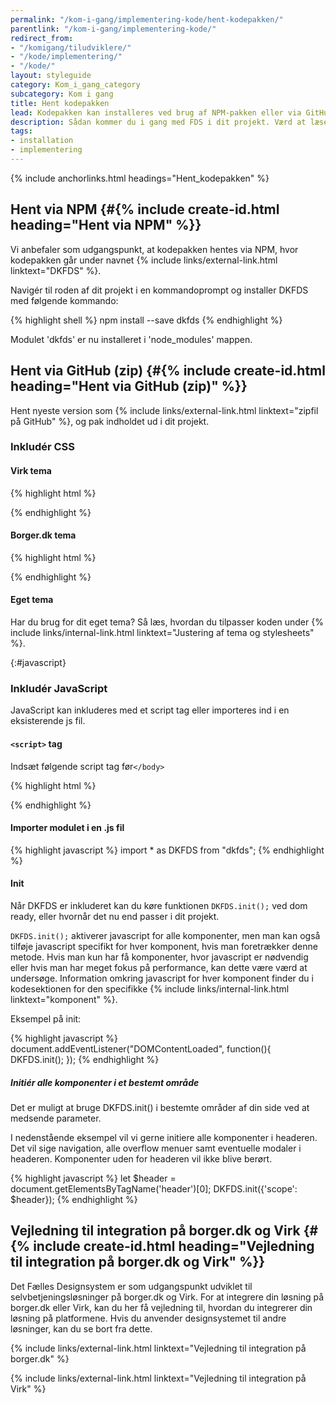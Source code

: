 ```yaml
---
permalink: "/kom-i-gang/implementering-kode/hent-kodepakken/"
parentlink: "/kom-i-gang/implementering-kode/"
redirect_from:
- "/komigang/tiludviklere/"
- "/kode/implementering/"
- "/kode/"
layout: styleguide
category: Kom_i_gang_category
subcategory: Kom i gang
title: Hent kodepakken
lead: Kodepakken kan installeres ved brug af NPM-pakken eller via GitHub som zip-fil.
description: Sådan kommer du i gang med FDS i dit projekt. Værd at læse for alle udviklere.
tags: 
- installation
- implementering
---
```


{% include anchorlinks.html headings="Hent_kodepakken" %}

## Hent via NPM {#{% include create-id.html heading="Hent via NPM" %}}

Vi anbefaler som udgangspunkt, at kodepakken hentes via NPM, hvor kodepakken går under navnet {% include links/external-link.html linktext="DKFDS" %}. 

Navigér til roden af dit projekt i en kommandoprompt og installer DKFDS med følgende kommando:

{% highlight shell %}
npm install --save dkfds
{% endhighlight %}

Modulet 'dkfds' er nu installeret i 'node_modules' mappen.

## Hent via GitHub (zip) {#{% include create-id.html heading="Hent via GitHub (zip)" %}}

Hent nyeste version som {% include links/external-link.html linktext="zipfil på GitHub" %}, og pak indholdet ud i dit projekt.

### Inkludér  CSS

#### Virk tema

{% highlight html %}
<link type="text/css" rel="stylesheet" href="[sti til DKFDS mappen]/dist/css/dkfds-virkdk.css" />
{% endhighlight %}

#### Borger.dk tema

{% highlight html %}
<link type="text/css" rel="stylesheet" href="[sti til DKFDS mappen]/dist/css/dkfds-borgerdk.css" />
{% endhighlight %}

#### Eget tema

Har du brug for dit eget tema? Så læs, hvordan du tilpasser koden under {% include links/internal-link.html linktext="Justering af tema og stylesheets" %}.

{:#javascript}
### Inkludér JavaScript

JavaScript kan inkluderes med et script tag eller importeres ind i en eksisterende js fil.

#### `<script>` tag
Indsæt følgende script tag før`</body>`

{% highlight html %}
<script src='[sti til DKFDS mappen]/dist/js/dkfds.js'></script>
{% endhighlight %}

#### Importer modulet i en .js fil

{% highlight javascript %}
import * as DKFDS from "dkfds";
{% endhighlight %}

#### Init

Når DKFDS er inkluderet kan du køre funktionen `DKFDS.init();` ved dom ready, eller hvornår det nu end passer i dit projekt.

`DKFDS.init();` aktiverer javascript for alle komponenter, men man kan også tilføje javascript specifikt for hver komponent, hvis man foretrækker denne metode. Hvis man kun har få komponenter, hvor javascript er nødvendig eller hvis man har meget fokus på performance, kan dette være værd at undersøge. Information omkring javascript for hver komponent finder du i kodesektionen for den specifikke {% include links/internal-link.html linktext="komponent" %}.

<p class="mb-2">Eksempel på init:</p>

{% highlight javascript %}
document.addEventListener("DOMContentLoaded", function(){
  DKFDS.init();
});
{% endhighlight %}

##### Initiér alle komponenter i et bestemt område
Det er muligt at bruge DKFDS.init() i bestemte områder af din side ved at medsende parameter.

I nedenstående eksempel vil vi gerne initiere alle komponenter i headeren. Det vil sige navigation, alle overflow menuer samt eventuelle modaler i headeren. Komponenter uden for headeren vil ikke blive berørt.

{% highlight javascript %}
let $header = document.getElementsByTagName('header')[0];
DKFDS.init({'scope': $header});
{% endhighlight %}

## Vejledning til integration på borger.dk og Virk {#{% include create-id.html heading="Vejledning til integration på borger.dk og Virk" %}}

Det Fælles Designsystem er som udgangspunkt udviklet til selvbetjeningsløsninger på borger.dk og Virk. For at integrere din løsning på borger.dk eller Virk, kan du her få vejledning til, hvordan du integrerer din løsning på platformene. Hvis du anvender designsystemet til andre løsninger, kan du se bort fra dette.

{% include links/external-link.html linktext="Vejledning til integration på borger.dk" %}

{% include links/external-link.html linktext="Vejledning til integration på Virk" %}

